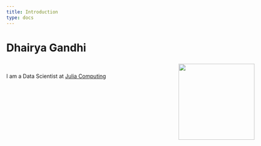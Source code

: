 ```yaml
---
title: Introduction
type: docs
---
```


<style>
</style>

# Dhairya Gandhi

<div>
  <img src="https://avatars.githubusercontent.com/u/39688917?v=4" style="float: right;margin-top: 7px; margin-right: -150px; width: 200px; height: 200px"/>
  <br/>

  <!--- {{% button href="https://getgrav.org/" icon="fas fa-download" %}}Get Grav with icon{{% /button %}} -->
</div>

I am a Data Scientist at [Julia Computing](https://juliacomputing.com)
